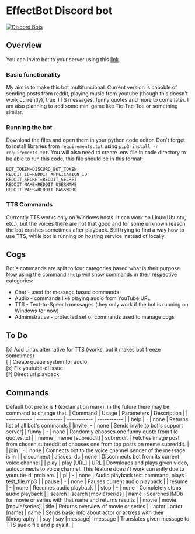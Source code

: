 # EffectBot Discord bot
[![Discord Bots](https://top.gg/api/widget/status/821641151613894706.svg)](https://top.gg/bot/821641151613894706)

## Overview
You can invite bot to your server using this [link](https://top.gg/bot/821641151613894706).

### Basic functionality
My aim is to make this bot multifuncional. Current version is capable of sending posts from reddit, playing music from youtube (though this doesn't work currently), true TTS messages, funny quotes and more to come later. I am also planning to add some mini game like Tic-Tac-Toe or something similar.

### Running the bot
Download the files and open them in your python code editor. Don't forget to install libraries from `requirements.txt` using `pip3 install -r requirements.txt`. You will also need to create .env file in code directory to be able to run this code, this file should be in this format:
```
BOT_TOKEN=DISCORD_BOT_TOKEN
REDDIT_ID=REDDIT_APPLICATION_ID
REDDIT_SECRET=REDDIT_SECRET
REDDIT_NAME=REDDIT_USERNAME
REDDIT_PASS=REDDIT_PASSWORD
``` 
### TTS Commands
Currently TTS works only on Windows hosts. It can work on Linux(Ubuntu, etc.), but the voices there are not that good and for some unknown reason the bot crashes sometimes after playback. Still trying to find a way how to use TTS, while bot is running on hosting service instead of locally.

## Cogs
Bot's commands are split to four categories based what is their purpose. Now using the command `!help` will show commands in their respective categories:
- Chat - used for message based commands
- Audio - commands like playing audio from YouTube URL
- TTS - Text-to-Speech messages (they only work if the bot is running on Windows for now)
- Administrative - protected set of commands used to manage cogs

## To Do
[x] Add Linux alternative for TTS (works, but it makes bot freeze sometimes) </br>
[ ] Create queue system for audio </br>
[x] Fix youtube-dl issue </br>
[?] Direct url playback </br>

## Commands
Default bot prefix is **!** (exclamation mark), in the future there may be command to change that.
| Command | Usage | Parameters | Description |
| ----------- | ----------- | ----------- | ----------- |
| help | - | none | Returns list of all bot's commands |
|invite| - | none | Sends invite to bot's support server|
| funny | - |  none | Randomly chooses one funny quote from file quotes.txt |
| meme | meme [subreddit] | subreddit | Fetches image post from chosen subreddit of chooses one from top posts on meme subreddit. |
| join | - | none | Connects bot to the voice channel sender of the message is in |
| disconnect | aliases: dc | none | Disconnects bot from its current voice channel |
| play | play [URL] | URL | Downloads and plays given video, autoconnects to voice channel. This feature doesn't work currently due to youtube-dl problem. |
| pl | - | none | Audio playback test command, plays test_file.mp3 |
| pause | - | none | Pauses current audio playback |
| resume | - | none | Resumes audio playback |
| stop | - | none | Completely stops audio playback |
| search | search [movie/series] | name | Searches IMDb for movie or series with that name and returns results |
| movie | movie [movie/series] | title | Returns overview of movie or series |
| actor | actor [name] | name | Sends basic info about actor or actress with their filmography |
| say | say [message] |message | Translates given message to TTS audio file and plays it. |